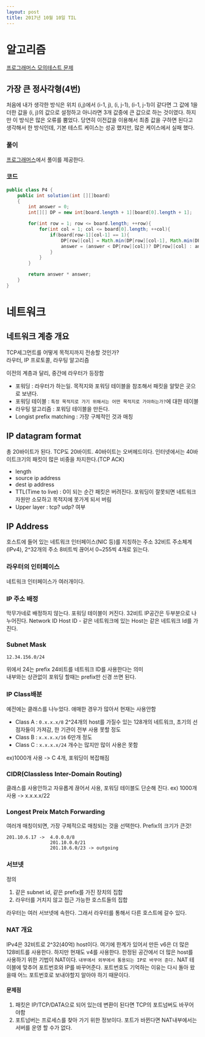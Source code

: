 ```yaml
---
layout: post
title: 2017년 10월 10일 TIL
---
```


# 알고리즘
[프로그래머스 모의테스트 문제](https://programmers.co.kr/tryouts/1467/intro)

## 가장 큰 정사각형(4번)
처음에 내가 생각한 방식은 위치 (i,j)에서 (i-1, j), (i, j-1), (i-1, j-1)이 같다면 그 값에 1을 더한 값을 (i, j)의 값으로 설정하고 아니라면 3개 값중에 큰 값으로 하는 것이였다. 하지만 이 방식은 많은 오류를 뿜었다. 당연히 이전값을 이용해서 최종 값을 구하면 된다고 생각해서 한 방식인데, 기본 테스트 케이스는 성공 했지만, 많은 케이스에서 실패 했다.

### 풀이
[프로그래머스](https://programmers.co.kr/learn/courses/18/lessons/847)에서 풀이를 제공한다.
### 코드
```java
public class P4 {
    public int solution(int [][]board)
    {
        int answer = 0;
        int[][] DP = new int[board.length + 1][board[0].length + 1];

        for(int row = 1; row <= board.length; ++row){
            for(int col = 1; col <= board[0].length; ++col){
                if(board[row-1][col-1] == 1){
                    DP[row][col] = Math.min(DP[row][col-1], Math.min(DP[row-1][col], DP[row-1][col-1])) + 1;
                    answer = (answer < DP[row][col])? DP[row][col] : answer;
                }
            }
        }

        return answer * answer;
    }
}
```

# 네트워크

## 네트워크 계층 개요
TCP세그먼트를 어떻게 목적지까지 전송할 것인가?  
라우터, IP 프로토콜, 라우팅 알고리즘

이전의 계층과 달리, 중간에 라우터가 등장함
- 포워딩 :
라우터가 하는일. 목적지와 포워딩 테이블을 참조해서 패킷을 알맞은 곳으로 보낸다. 
- 포워딩 테이블 :
`특정 목적지로 가기 위해서는 어떤 목적지로 가야하는가?`에 대한 테이블
- 라우팅 알고리즘 : 포워딩 테이블을 만든다.
- Longist prefix matching : 가장 구체적인 것과 매칭 

## IP datagram format
총 20바이트가 된다. TCP도 20바이트. 40바이트는 오버헤드이다. 인터넷에서는 40바이트크기의 패킷이 많은 비중을 차지한다.(TCP ACK)
- length
- source ip address 
- dest ip address
- TTL(Time to live) : 0이 되는 순간 패킷은 버려진다. 포워딩이 잘못되면 네트워크 자원만 소모하고 목적지에 못가게 되서 버림
- Upper layer : tcp? udp? 여부

## IP Address
호스트에 들어 있는 네트워크 인터페이스(NIC 등)를 지칭하는 주소
32비트 주소체계(IPv4), 2^32개의 주소
8비트씩 끊어서 0~255씩 4개로 읽는다.

### 라우터의 인터페이스
네트워크 인터페이스가 여러개이다.

### IP 주소 배정
막무가네로 배정하지 않는다. 포워딩 테이블이 커진다.
32비트 IP공간은 두부분으로 나누어진다.
Network ID
Host ID - 같은 네트워크에 있는 Host는 같은 네트워크 Id를 가진다.

### Subnet Mask
```
12.34.156.0/24
```
위에서 24는 prefix 24비트를 네트워크 ID를 사용한다는 의미   
내부와는 상관없이 포워딩 할때는 prefix만 신경 쓰면 된다.

### IP Class배분
예전에는 클래스를 나누었다. 애매한 경우가 많아서 현재는 사용안함
- Class A : `0.x.x.x/8` 2^24개의 host를 가질수 있는 128개의 네트워크, 초기의 선점자들이 가져감, 한 기관이 전부 사용 못할 정도 
- Class B : `x.x.x.x/16` 6만개 정도
- Class C : `x.x.x.x/24` 개수는 많지만 많이 사용은 못함
  
ex)1000개 사용 -> C 4개, 포워딩이 복잡해짐

### CIDR(Classless Inter-Domain Routing)
클래스를 사용안하고 자유롭게 끊어서 사용, 포워딩 테이블도 단순해 진다.
ex) 1000개 사용 -> x.x.x.x/22

### Longest Preix Match Forwarding
여러개 매칭이되면, 가장 구체적으로 매칭되는 것을 선택한다. Prefix의 크기가 큰것!
```
201.10.6.17 ->  4.0.0.0/8
                201.10.0.0/21
                201.10.6.0/23 -> outgoing
```

### 서브넷
정의
1. 같은 subnet id, 같은 prefix를 가진 장치의 집합
2. 라우터를 거치지 않고 접근 가능한 호스트들의 집합  

라우터는 여러 서브넷에 속한다. 그래서 라우터를 통해서 다른 호스트에 갈수 있다.

### NAT 개요 
IPv4은 32비트로 2^32(40억) host이다. 여기에 한계가 있어서 만든 v6은 더 많은 128비트를 사용한다.
하지만 현재도 v4를 사용한다. 한정된 공간에서 더 많은 
host를 사용하기 위한 기법이 NAT이다. `내부에서 외부에서 통용되는 IP로 바꾸어 준다.`
NAT 테이블에 맞추어 포트번호와 IP를 바꾸어준다. 포트번호도 기억하는 이유는 다시 돌아 왔을때 어느 포트번호로 보내야할지 알아야 하기 때문이다.

#### 문제점 
1. 패킷은 IP/TCP/DATA으로 되어 있는데 변환이 된다면 TCP의 포트넘버도 바꾸어야함
2. 포트넘버는 프로세스를 찾아 가기 위한 정보이다. 포트가 바뀐다면 NAT내부에서는 서버를 운영 할 수가 없다.